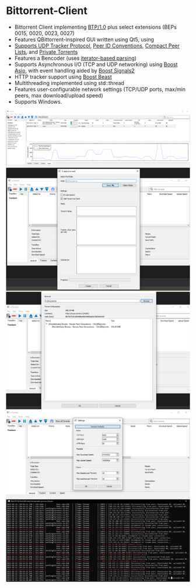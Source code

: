 # Bittorrent-Client
* Bittorrent Client implementing [BTP/1.0](https://wiki.theory.org/BitTorrentSpecification) plus select extensions (BEPs 0015, 0020, 0023, 0027)
* Features QBittorrent-inspired GUI written using Qt5, using 
* [Supports UDP Tracker Protocol](https://www.bittorrent.org/beps/bep_0015.html), [Peer ID Conventions](https://www.bittorrent.org/beps/bep_0020.html), [Compact Peer Lists](https://www.bittorrent.org/beps/bep_0023.html), and [Private Torrents](https://www.bittorrent.org/beps/bep_0027.html)
* Features a Bencoder (uses [iterator-based parsing](https://gist.github.com/ambarishsatheesh/14b5122f0767944e19b4636800db4d75))
* Supports Asynchronous I/O (TCP and UDP networking) using [Boost Asio](https://www.boost.org/doc/libs/1_72_0/doc/html/boost_asio/overview.html), with event handling aided by [Boost Signals2](https://www.boost.org/doc/libs/1_72_0/doc/html/signals2.html)
* HTTP tracker support using [Boost Beast](https://github.com/boostorg/beast)
* Multithreading implemented using std::thread
* Features user-configurable network settings (TCP/UDP ports, max/min peers, max download/upload speed)
* Supports Windows.

![](/screenshots/screenshot1.png)
![](/screenshots/creator.png)
![](/screenshots/info.png)
![](/screenshots/settings.jpg)
![](/screenshots/console.png)
